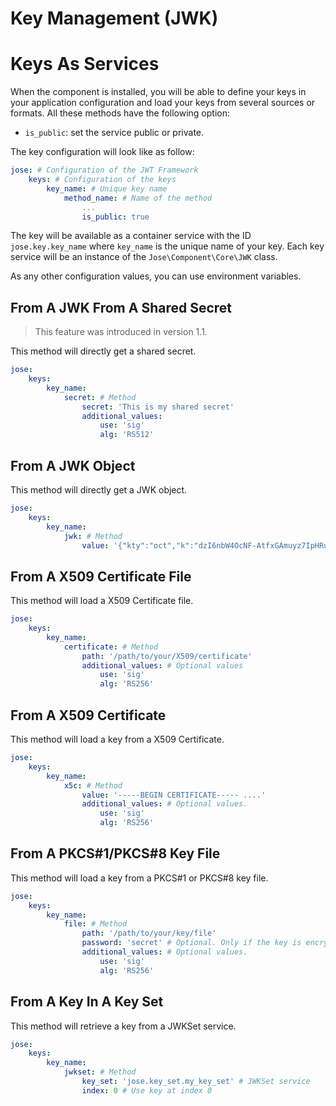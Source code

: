 Key Management (JWK)
====================

# Keys As Services

When the component is installed, you will be able to define your keys in your application configuration and load your keys from several sources or formats.
All these methods have the following option:

* `is_public`: set the service public or private.

The key configuration will look like as follow:

```yaml
jose: # Configuration of the JWT Framework
    keys: # Configuration of the keys
        key_name: # Unique key name
            method_name: # Name of the method
                ...
                is_public: true
```

The key will be available as a container service with the ID `jose.key.key_name` where `key_name` is the unique name of your key.
Each key service will be an instance of the `Jose\Component\Core\JWK` class.

As any other configuration values, you can use environment variables.

## From A JWK From A Shared Secret

> This feature was introduced in version 1.1.

This method will directly get a shared secret.

```yaml
jose:
    keys:
        key_name:
            secret: # Method
                secret: 'This is my shared secret'
                additional_values:
                    use: 'sig'
                    alg: 'RS512'
```

## From A JWK Object

This method will directly get a JWK object.

```yaml
jose:
    keys:
        key_name:
            jwk: # Method
                value: '{"kty":"oct","k":"dzI6nbW4OcNF-AtfxGAmuyz7IpHRudBI0WgGjZWgaRJt6prBn3DARXgUR8NVwKhfL43QBIU2Un3AvCGCHRgY4TbEqhOi8-i98xxmCggNjde4oaW6wkJ2NgM3Ss9SOX9zS3lcVzdCMdum-RwVJ301kbin4UtGztuzJBeg5oVN00MGxjC2xWwyI0tgXVs-zJs5WlafCuGfX1HrVkIf5bvpE0MQCSjdJpSeVao6-RSTYDajZf7T88a2eVjeW31mMAg-jzAWfUrii61T_bYPJFOXW8kkRWoa1InLRdG6bKB9wQs9-VdXZP60Q4Yuj_WZ-lO7qV9AEFrUkkjpaDgZT86w2g"}'
```

## From A X509 Certificate File

This method will load a X509 Certificate file.

```yaml
jose:
    keys:
        key_name:
            certificate: # Method
                path: '/path/to/your/X509/certificate'
                additional_values: # Optional values
                    use: 'sig'
                    alg: 'RS256'
```

## From A X509 Certificate

This method will load a key from a X509 Certificate.

```yaml
jose:
    keys:
        key_name:
            x5c: # Method
                value: '-----BEGIN CERTIFICATE----- ....'
                additional_values: # Optional values.
                    use: 'sig'
                    alg: 'RS256'
```

## From A PKCS#1/PKCS#8 Key File

This method will load a key from a PKCS#1 or PKCS#8 key file.

```yaml
jose:
    keys:
        key_name:
            file: # Method
                path: '/path/to/your/key/file'
                password: 'secret' # Optional. Only if the key is encrypted
                additional_values: # Optional values.
                    use: 'sig'
                    alg: 'RS256'
```

## From A Key In A Key Set

This method will retrieve a key from a JWKSet service.

```yaml
jose:
    keys:
        key_name:
            jwkset: # Method
                key_set: 'jose.key_set.my_key_set' # JWKSet service
                index: 0 # Use key at index 0
```
